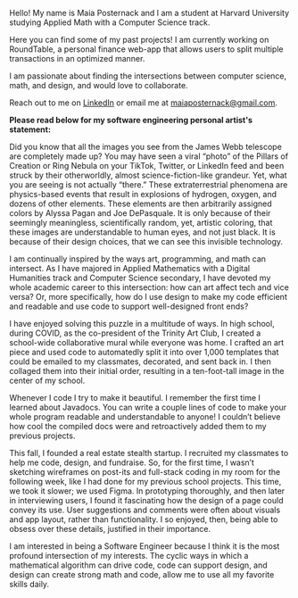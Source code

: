 Hello! My name is Maia Posternack and I am a student at Harvard University studying Applied Math with a Computer Science track. 

Here you can find some of my past projects! I am currently working on RoundTable, a personal finance web-app that allows users to split multiple transactions in an optimized manner. 

I am passionate about finding the intersections between computer science, math, and design, and would love to collaborate. 

Reach out to me on [LinkedIn](https://www.linkedin.com/in/maia-posternack/) or email me at maiaposternack@gmail.com.

 <strong> Please read below for my software engineering personal artist's statement:</strong>

Did you know that all the images you see from the James Webb telescope are completely made up? You may have seen a viral “photo” of the Pillars of Creation or Ring Nebula on your TikTok, Twitter, or LinkedIn feed and been struck by their otherworldly, almost science-fiction-like grandeur. Yet, what you are seeing is not actually “there.” These extraterrestrial phenomena are physics-based events that result in explosions of hydrogen, oxygen, and dozens of other elements. These elements are then arbitrarily assigned colors by Alyssa Pagan and Joe DePasquale. It is only because of their seemingly meaningless, scientifically random, yet, artistic coloring, that these images are understandable to human eyes, and not just black. It is because of their design choices, that we can see this invisible technology. 

I am continually inspired by the ways art, programming, and math can intersect. As I have majored in Applied Mathematics with a Digital Humanities track and Computer Science secondary, I have devoted my whole academic career to this intersection: how can art affect tech and vice versa? Or, more specifically, how do I use design to make my code efficient and readable and use code to support well-designed front ends? 

I have enjoyed solving this puzzle in a multitude of ways. In high school, during COVID, as the co-president of the Trinity Art Club, I created a school-wide collaborative mural while everyone was home. I crafted an art piece and used code to automatedly split it into over 1,000 templates that could be emailed to my classmates, decorated, and sent back in. I then collaged them into their initial order, resulting in a ten-foot-tall image in the center of my school. 

Whenever I code I try to make it beautiful. I remember the first time I learned about Javadocs. You can write a couple lines of code to make your whole program readable and understandable to anyone! I couldn’t believe how cool the compiled docs were and retroactively added them to my previous projects. 

This fall, I founded a real estate stealth startup. I recruited my classmates to help me code, design, and fundraise. So, for the first time, I wasn’t sketching wireframes on post-its and full-stack coding in my room for the following week, like I had done for my previous school projects. This time, we took it slower; we used Figma. In prototyping thoroughly, and then later in interviewing users, I found it fascinating how the design of a page could convey its use. User suggestions and comments were often about visuals and app layout, rather than functionality. I so enjoyed, then, being able to obsess over these details, justified in their importance. 

I am interested in being a Software Engineer because I think it is the most profound intersection of my interests. The cyclic ways in which a mathematical algorithm can drive code, code can support design, and design can create strong math and code, allow me to use all my favorite skills daily. 
